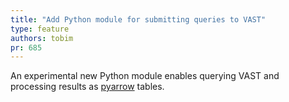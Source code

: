 ```yaml
---
title: "Add Python module for submitting queries to VAST"
type: feature
authors: tobim
pr: 685
---
```


An experimental new Python module enables querying VAST and processing results
as [pyarrow](https://arrow.apache.org/docs/python/) tables.
